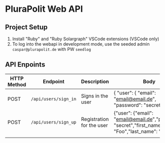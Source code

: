 # PluraPolit Web API

## Project Setup
1. Install "Ruby" and "Ruby Solargraph" VSCode extensions (VSCode only)
2. To log into the webapi in development mode, use the seeded admin `caspar@plurapolit.de` with PW `seedlog`

## API Enpoints

| HTTP Method | Endpoint  |  Description |  Body |
|---|---|---|---|
|POST| `/api/users/sign_in`  | Signs in the user  | { "user": { "email": "email@email.de", "password": "secret"}} | 
|POST| `/api/users/sign_up`  |  Registration for the user | {"user": {"email": "email@email.de","password": "secret","first_name": "Foo","last_name": "Bar"}}
|   |   |   |